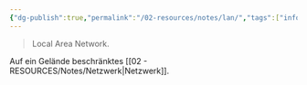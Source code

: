 ```yaml
---
{"dg-publish":true,"permalink":"/02-resources/notes/lan/","tags":["informatik/netzwerk"],"noteIcon":"","updated":"2025-09-10T16:35:24.558+02:00"}
---
```


> Local Area Network.

Auf ein Gelände beschränktes [[02 - RESOURCES/Notes/Netzwerk\|Netzwerk]].